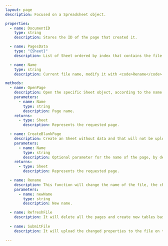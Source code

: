```yaml
---
layout: page
description: Focused on a Spreadsheet object.

properties:
  - name: DocumentID
    type: string
    description: Stores the ID of the page that created it.

  - name: PagesData
    type: "{Sheet}"
    description: List of Sheet ordered by index that contains the file.

  - name: Name
    type: string
    description: Current file name, modify it with <code>Rename</code>.

methods:
  - name: OpenPage
    description: Open the specific Sheet object, according to the name.
    parameters:
      - name: Name
        type: string
        description: Page name.
    returns:
      - type: Sheet
        description: Represents the requested page.

  - name: CreateBlankPage
    description: Create an Sheet without data and that will not be uploaded to the original file, you must use <code>Submit</code> to apply the changes.
    parameters:
      - name: Name
        type: string
        description: Optional parameter for the name of the page, by default it will be called <code>Blank</code> and the current index.
    returns:
      - type: Sheet
        description: Represents the requested page.

  - name: Rename
    description: This function will change the name of the file, the changes will be updated when using <code>SubmitFile</code>.
    parameters:
      - name: newName
        type: string
        description: New name.

  - name: RefreshFile
    description: It will delete all the pages and create new tables based on the file on the web, the previous pages will not be affected but they will not be able to be uploaded to the file.
    
  - name: SubmitFile
    description: It will upload the changed properties to the file on the web.
    
---
```

